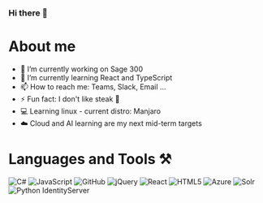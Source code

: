 ### Hi there 👋


# About me
- 🔭 I’m currently working on Sage 300
- 🌱 I’m currently learning React and TypeScript
- 📫 How to reach me: Teams, Slack, Email ...
- ⚡ Fun fact: I don't like steak 🥩
- 💻 Learning linux - current distro: Manjaro
- ☁️ Cloud and AI learning are my next mid-term targets

# Languages and Tools ⚒️
![C#](https://img.shields.io/badge/C%23-239120?logo=csharp&logoColor=white)
![JavaScript](https://img.shields.io/badge/JavaScript-F7DF1E?logo=javascript&logoColor=white)
![GitHub](https://img.shields.io/badge/GitHub-181717?logo=github&logoColor=white)
![jQuery](https://img.shields.io/badge/jQuery-0769AD?logo=jQuery&logoColor=white)
![React](https://img.shields.io/badge/React-61DAFB?logo=react&logoColor=white)
![HTML5](https://img.shields.io/badge/HTML5-E34F26?logo=html5&logoColor=white)
![Azure](https://img.shields.io/badge/Azure-0078D4?logo=microsoftazure&logoColor=white)
![Solr](https://img.shields.io/badge/Solr-D9411E?logo=apachesolr&logoColor=white)
![Python](https://img.shields.io/badge/Python-3776AB?logo=python&logoColor=white)
IdentityServer
